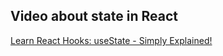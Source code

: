 ## Video about state in React

[Learn React Hooks: useState - Simply Explained!](https://www.youtube.com/watch?v=V9i3cGD-mts)